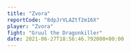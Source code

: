 ```yaml
---
title: "Zvora"
reportCode: "8dpJrVLAZtf2m16X"
player: "Zvora"
fight: "Gruul the Dragonkiller"
date: 2021-06-27T18:56:46.792000+00:00
---
```

